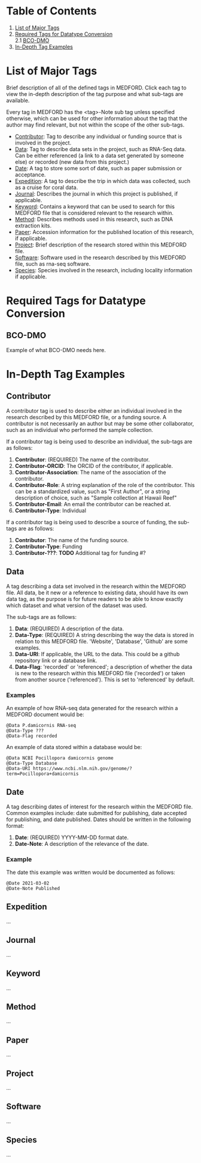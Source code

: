# Table of Contents

1. [List of Major Tags](#List-of-Major-Tags)
2. [Required Tags for Datatype Conversion](#Required-Tags-for-Datatype-Conversion)  
2.1 [BCO-DMO](#BCO-DMO)
3. [In-Depth Tag Examples](#In-Depth-Tag-Examples)

# List of Major Tags

Brief description of all of the defined tags in MEDFORD. Click each tag to view the in-depth description of the tag purpose and what sub-tags are available.

Every tag in MEDFORD has the \<tag\>-Note sub tag unless specified otherwise, which can be used for other information about the tag that the author may find relevant, but not within the scope of the other sub-tags.

* [Contributor](#Contributor): Tag to describe any individual or funding source that is involved in the project.
* [Data](#Data): Tag to describe data sets in the project, such as RNA-Seq data. Can be either referenced (a link to a data set generated by someone else) or recorded (new data from this project.)
* [Date](#Date): A tag to store some sort of date, such as paper submission or acceptance.
* [Expedition](#Expedition): A tag to describe the trip in which data was collected, such as a cruise for coral data.
* [Journal](#Journal): Describes the journal in which this project is published, if applicable.
* [Keyword](#Keyword): Contains a keyword that can be used to search for this MEDFORD file that is considered relevant to the research within.
* [Method](#Method): Describes methods used in this research, such as DNA extraction kits.
* [Paper](#Paper): Accession information for the published location of this research, if applicable.
* [Project](#Project): Brief description of the research stored within this MEDFORD file.
* [Software](#Software): Software used in the research described by this MEDFORD file, such as rna-seq software.
* [Species](#Species): Species involved in the research, including locality information if applicable.

# Required Tags for Datatype Conversion

## BCO-DMO

Example of what BCO-DMO needs here.

# In-Depth Tag Examples

## Contributor

A contributor tag is used to describe either an individual involved in the research described by this MEDFORD file, or a funding source. A contributor is not necessarily an author but may be some other collaborator, such as an individual who performed the sample collection.

If a contributor tag is being used to describe an individual, the sub-tags are as follows:
1. **Contributor**: (REQUIRED) The name of the contributor.
2. **Contributor-ORCID**: The ORCID of the contributor, if applicable.
3. **Contributor-Association**: The name of the association of the contributor.
4. **Contributor-Role**: A string explanation of the role of the contributor. This can be a standardized value, such as "First Author", or a string description of choice, such as "Sample collection at Hawaii Reef"
5. **Contributor-Email**: An email the contributor can be reached at.
6. **Contributor-Type**: Individual

If a contributor tag is being used to describe a source of funding, the sub-tags are as follows:
1. **Contributor**: The name of the funding source.
2. **Contributor-Type**: Funding
3. **Contributor-???**: **TODO** Additional tag for funding #?

## Data

A tag describing a data set involved in the research within the MEDFORD file. All data, be it new or a reference to existing data, should have its own data tag, as the purpose is for future readers to be able to know exactly which dataset and what version of the dataset was used.

The sub-tags are as follows:
1. **Data**: (REQUIRED) A description of the data.
2. **Data-Type**: (REQUIRED) A string describing the way the data is stored in relation to this MEDFORD file. 'Website', 'Database', 'Github' are some examples.
3. **Data-URI**: If applicable, the URL to the data. This could be a github repository link or a database link.
4. **Data-Flag**: 'recorded' or 'referenced'; a description of whether the data is new to the research within this MEDFORD file ('recorded') or taken from another source ('referenced'). This is set to 'referenced' by default.

### Examples
An example of how RNA-seq data generated for the research within a MEDFORD document would be:
```
@Data P.damicornis RNA-seq
@Data-Type ???
@Data-Flag recorded
```

An example of data stored within a database would be:
```
@Data NCBI Pocillopora damicornis genome
@Data-Type Database
@Data-URI https://www.ncbi.nlm.nih.gov/genome/?term=Pocillopora+damicornis
```

## Date

A tag describing dates of interest for the research within the MEDFORD file. Common examples include: date submitted for publishing, date accepted for publishing, and date published. Dates should be written in the following format:

1. **Date**: (REQUIRED) YYYY-MM-DD format date.
2. **Date-Note**: A description of the relevance of the date.

### Example
The date this example was written would be documented as follows:

```
@Date 2021-03-02
@Date-Note Published
```

## Expedition

...

## Journal

...

## Keyword

...

## Method

...

## Paper

...

## Project

...

## Software

...

## Species

...

